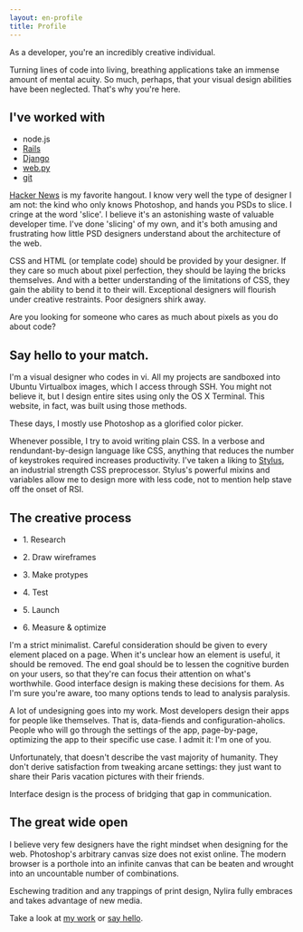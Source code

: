 ```yaml
---
layout: en-profile
title: Profile
---
```


As a developer, you're an incredibly creative individual. 

Turning lines of code into living, breathing applications take an immense amount of mental acuity. So much, perhaps, that your visual design abilities have been neglected. That's why you're here.

<aside>
  <h2>I've worked with</h2>
  <ul>
  <li>node.js</a>
  <li><a href='//rubyonrails.org'>Rails</a>
  <li><a href='//djangoproject.com'>Django</a>
  <li><a href='//webpy.org'>web.py</a>
  <li><a href='//git-scm.com'>git</a>
  </ul>
</aside>

<a href='//news.ycombinator.com'>Hacker News</a> is my favorite hangout. I know very well the type of designer I am not: the kind who only knows Photoshop, and hands you PSDs to slice. I cringe at the word 'slice'. I believe it's an astonishing waste of valuable developer time. I've done 'slicing' of my own, and it's both amusing and frustrating how little PSD designers understand about the architecture of the web.

CSS and HTML (or template code) should be provided by your designer. If they care so much about pixel perfection, they should be laying the bricks themselves. And with a better understanding of the limitations of CSS, they gain the ability to bend it to their will. Exceptional designers will flourish under creative restraints. Poor designers shirk away.

Are you looking for someone who cares as much about pixels as you do about code? 

## Say hello to your match.

I'm a visual designer who codes in vi. All my projects are sandboxed into Ubuntu Virtualbox images, which I access through SSH. You might not believe it, but I design entire sites using only the OS X Terminal. This website, in fact, was built using those methods. 

These days, I mostly use Photoshop as a glorified color picker.

Whenever possible, I try to avoid writing plain CSS. In a verbose and rendundant-by-design language like CSS, anything that reduces the number of keystrokes required increases productivity. I've taken a liking to [Stylus](http://learnboost.github.com/stylus/), an industrial strength CSS preprocessor. Stylus's powerful mixins and variables allow me to design more with less code, not to mention help stave off the onset of RSI.

## The creative process

<ul class='process'>
  <li><p>1. Research
  <li><p>2. Draw wireframes
  <li><p>3. Make protypes
  <li><p>4. Test
  <li><p>5. Launch
  <li><p>6. Measure &amp; optimize
</ul>

I'm a strict minimalist. Careful consideration should be given to every element placed on a page. When it's unclear how an element is useful, it should be removed. The end goal should be to lessen the cognitive burden on your users, so that they're can focus their attention on what's worthwhile. Good interface design is making these decisions for them. As I'm sure you're aware, too many options tends to lead to analysis paralysis.

A lot of undesigning goes into my work. Most developers design their apps for people like themselves. That is, data-fiends and configuration-aholics. People who will go through the settings of the app, page-by-page, optimizing the app to their specific use case. I admit it: I'm one of you.

Unfortunately, that doesn't describe the vast majority of humanity. They don't derive satisfaction from tweaking arcane settings: they just want to share their Paris vacation pictures with their friends.

Interface design is the process of bridging that gap in communication.

## The great wide open

I believe very few designers have the right mindset when designing for the web. Photoshop's arbitrary canvas size does not exist online. The modern browser is a porthole into an infinite canvas that can be beaten and wrought into an uncountable number of combinations.

Eschewing tradition and any trappings of print design, Nylira fully embraces and takes advantage of new media.

Take a look at [my work](/en/projects) or [say hello](/en/contact).

